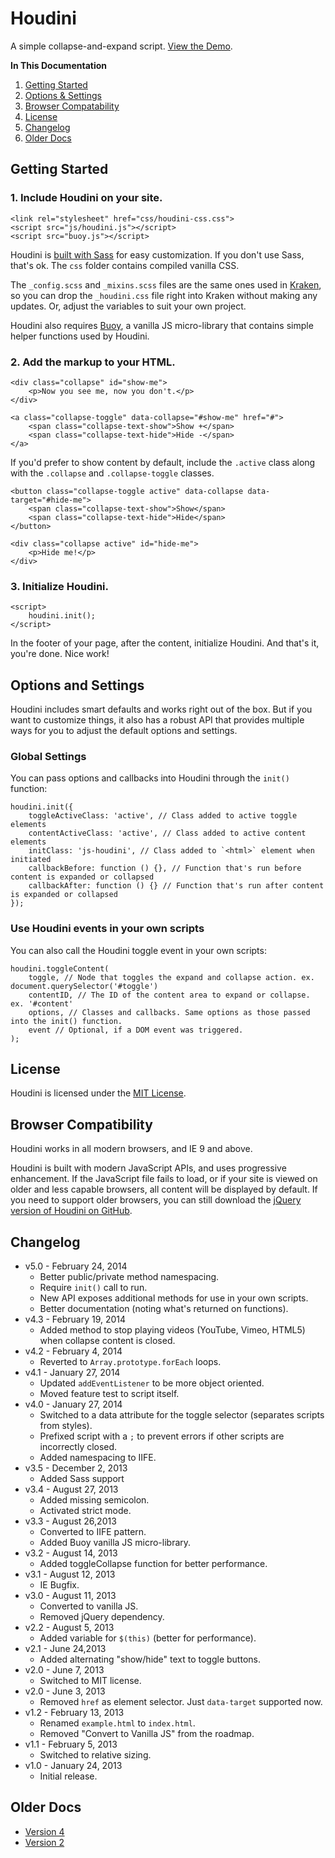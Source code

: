 # Houdini
A simple collapse-and-expand script. [View the Demo](http://cferdinandi.github.io/houdini/).

**In This Documentation**

1. [Getting Started](#getting-started)
2. [Options & Settings](#options-and-settings)
3. [Browser Compatability](#browser-compatibility)
4. [License](#license)
5. [Changelog](#changelog)
6. [Older Docs](#older-docs)



## Getting Started

### 1. Include Houdini on your site.

	<link rel="stylesheet" href="css/houdini-css.css">
	<script src="js/houdini.js"></script>
	<script src="buoy.js"></script>

Houdini is [built with Sass](http://sass-lang.com/) for easy customization. If you don't use Sass, that's ok. The `css` folder contains compiled vanilla CSS.

The `_config.scss` and `_mixins.scss` files are the same ones used in [Kraken](http://cferdinandi.github.io/kraken/), so you can drop the `_houdini.css` file right into Kraken without making any updates. Or, adjust the variables to suit your own project.

Houdini also requires [Buoy](http://cferdinandi.github.io/buoy/), a vanilla JS micro-library that contains simple helper functions used by Houdini.

### 2. Add the markup to your HTML.

	<div class="collapse" id="show-me">
		<p>Now you see me, now you don't.</p>
	</div>

	<a class="collapse-toggle" data-collapse="#show-me" href="#">
		<span class="collapse-text-show">Show +</span>
		<span class="collapse-text-hide">Hide -</span>
	</a>

If you'd prefer to show content by default, include the `.active` class along with the `.collapse` and `.collapse-toggle` classes.

	<button class="collapse-toggle active" data-collapse data-target="#hide-me">
		<span class="collapse-text-show">Show</span>
		<span class="collapse-text-hide">Hide</span>
	</button>

	<div class="collapse active" id="hide-me">
		<p>Hide me!</p>
	</div>

### 3. Initialize Houdini.

	<script>
		houdini.init();
	</script>

In the footer of your page, after the content, initialize Houdini. And that's it, you're done. Nice work!



## Options and Settings

Houdini includes smart defaults and works right out of the box. But if you want to customize things, it also has a robust API that provides multiple ways for you to adjust the default options and settings.

### Global Settings

You can pass options and callbacks into Houdini through the `init()` function:

	houdini.init({
		toggleActiveClass: 'active', // Class added to active toggle elements
		contentActiveClass: 'active', // Class added to active content elements
		initClass: 'js-houdini', // Class added to `<html>` element when initiated
		callbackBefore: function () {}, // Function that's run before content is expanded or collapsed
		callbackAfter: function () {} // Function that's run after content is expanded or collapsed
	});

### Use Houdini events in your own scripts

You can also call the Houdini toggle event in your own scripts:

	houdini.toggleContent(
		toggle, // Node that toggles the expand and collapse action. ex. document.querySelector('#toggle')
		contentID, // The ID of the content area to expand or collapse. ex. '#content'
		options, // Classes and callbacks. Same options as those passed into the init() function.
		event // Optional, if a DOM event was triggered.
	);



## License
Houdini is licensed under the [MIT License](http://gomakethings.com/mit/).



## Browser Compatibility

Houdini works in all modern browsers, and IE 9 and above.

Houdini is built with modern JavaScript APIs, and uses progressive enhancement. If the JavaScript file fails to load, or if your site is viewed on older and less capable browsers, all content will be displayed by default. If you need to support older browsers, you can still download the [jQuery version of Houdini on GitHub](https://github.com/cferdinandi/houdini/tree/archive-v2).



## Changelog
* v5.0 - February 24, 2014
  * Better public/private method namespacing.
  * Require `init()` call to run.
  * New API exposes additional methods for use in your own scripts.
  * Better documentation (noting what's returned on functions).
* v4.3 - February 19, 2014
  * Added method to stop playing videos (YouTube, Vimeo, HTML5) when collapse content is closed.
* v4.2 - February 4, 2014
  * Reverted to `Array.prototype.forEach` loops.
* v4.1 - January 27, 2014
  * Updated `addEventListener` to be more object oriented.
  * Moved feature test to script itself.
* v4.0 - January 27, 2014
  * Switched to a data attribute for the toggle selector (separates scripts from styles).
  * Prefixed script with a `;` to prevent errors if other scripts are incorrectly closed.
  * Added namespacing to IIFE.
* v3.5 - December 2, 2013
  * Added Sass support
* v3.4 - August 27, 2013
  * Added missing semicolon.
  * Activated strict mode.
* v3.3 - August 26,2013
  * Converted to IIFE pattern.
  * Added Buoy vanilla JS micro-library.
* v3.2 - August 14, 2013
  * Added toggleCollapse function for better performance.
* v3.1 - August 12, 2013
  * IE Bugfix.
* v3.0 - August 11, 2013
  * Converted to vanilla JS.
  * Removed jQuery dependency.
* v2.2 - August 5, 2013
  * Added variable for `$(this)` (better for performance).
* v2.1 - June 24,2013
  * Added alternating "show/hide" text to toggle buttons.
* v2.0 - June 7, 2013
  * Switched to MIT license.
* v2.0 - June 3, 2013
  * Removed `href` as element selector. Just `data-target` supported now.
* v1.2 - February 13, 2013
  * Renamed `example.html` to `index.html`.
  * Removed "Convert to Vanilla JS" from the roadmap.
* v1.1 - February 5, 2013
  * Switched to relative sizing.
* v1.0 - January 24, 2013
  * Initial release.



## Older Docs

* [Version 4](http://cferdinandi.github.io/houdini/archive/v4/)
* [Version 2](https://github.com/cferdinandi/houdini/tree/archive-v2)